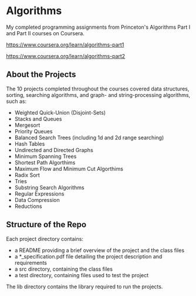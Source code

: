 # Algorithms
My completed programming assignments from Princeton's Algorithms Part I and Part II courses on Coursera.

https://www.coursera.org/learn/algorithms-part1

https://www.coursera.org/learn/algorithms-part2

## About the Projects
The 10 projects completed throughout the courses covered data structures, sorting, searching algorithms, and graph- and string-processing algorithms, such as: 
- Weighted Quick-Union (Disjoint-Sets)
- Stacks and Queues
- Mergesort
- Priority Queues
- Balanced Search Trees (including 1d and 2d range searching)
- Hash Tables
- Undirected and Directed Graphs
- Minimum Spanning Trees
- Shortest Path Algorthims
- Maximum Flow and Minimum Cut Algorthims
- Radix Sort
- Tries
- Substring Search Algorithms
- Regular Expressions
- Data Compression
- Reductions

## Structure of the Repo
Each project directory contains:
- a README providing a brief overview of the project and the class files
- a *_specification.pdf file detailing the project description and requirements 
- a src directory, containing the class files
- a test directory, containing files used to test the project

The lib directory contains the library required to run the projects.
